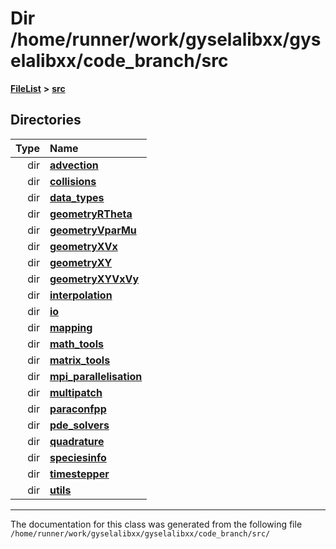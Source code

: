 

# Dir /home/runner/work/gyselalibxx/gyselalibxx/code\_branch/src



[**FileList**](files.md) **>** [**src**](dir_68267d1309a1af8e8297ef4c3efbcdba.md)














## Directories

| Type | Name |
| ---: | :--- |
| dir | [**advection**](dir_b90fde0f10c67a9aef841a6e6700f1f6.md) <br> |
| dir | [**collisions**](dir_64163437c27c8707f17f92558da22106.md) <br> |
| dir | [**data\_types**](dir_eaa769653453aaefd8cc10e98e9bb3eb.md) <br> |
| dir | [**geometryRTheta**](dir_e9f169004bcfe9f3cb1f8a27ce024e59.md) <br> |
| dir | [**geometryVparMu**](dir_9a2f28dc8f538ee0f4428810facf29b8.md) <br> |
| dir | [**geometryXVx**](dir_e51b496b46dd687775e46e0826614574.md) <br> |
| dir | [**geometryXY**](dir_8727f3a3f911772a0d72e99b040a604a.md) <br> |
| dir | [**geometryXYVxVy**](dir_e4674dab6493cf35bbeb1b23e7fbbddd.md) <br> |
| dir | [**interpolation**](dir_264890e5c091f8c8d7fe1f842870c25e.md) <br> |
| dir | [**io**](dir_c184e51c84f2c3f0345bbc8a0d75d3e1.md) <br> |
| dir | [**mapping**](dir_5300298560c4bf255ab9f36681603d89.md) <br> |
| dir | [**math\_tools**](dir_3ced5d1c6eac490d7704c2e023d148d8.md) <br> |
| dir | [**matrix\_tools**](dir_8cedd1260cc2f2819c8df2fc66ad98b5.md) <br> |
| dir | [**mpi\_parallelisation**](dir_a35b8fd75f8fad0c2619b083ab571e51.md) <br> |
| dir | [**multipatch**](dir_7740c6927b2da0a836b00bedb040a06d.md) <br> |
| dir | [**paraconfpp**](dir_7700c957c7ac062c1c9c3e42e00e7e24.md) <br> |
| dir | [**pde\_solvers**](dir_be2a347b8fed8e825bae8c199ecc63c1.md) <br> |
| dir | [**quadrature**](dir_264321be3574e3b1cf375050e213576e.md) <br> |
| dir | [**speciesinfo**](dir_661be8452a62f1b4720eb6eb57123ae7.md) <br> |
| dir | [**timestepper**](dir_ddbbe171637b3a2a6c78c931b02a7373.md) <br> |
| dir | [**utils**](dir_313caf1132e152dd9b58bea13a4052ca.md) <br> |

























































------------------------------
The documentation for this class was generated from the following file `/home/runner/work/gyselalibxx/gyselalibxx/code_branch/src/`

